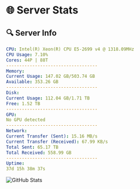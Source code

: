 # 🌐 Server Stats
## 🔍 Server Info
```yaml
CPU: Intel(R) Xeon(R) CPU E5-2699 v4 @ 1318.09MHz
CPU Usage: 7.10%
Cores: 44P | 88T
-----------------------------------
Memory:
Current Usage: 147.02 GB/503.74 GB
Available: 353.26 GB
-----------------------------------
Disk:
Current Usage: 112.04 GB/1.71 TB
Free: 1.52 TB
-----------------------------------
GPU:
No GPU detected
-----------------------------------
Network:
Current Transfer (Sent): 15.16 MB/s
Current Transfer (Received): 67.99 KB/s
Total Sent: 65.17 TB
Total Received: 558.99 GB
-----------------------------------
Uptime:
37d 15h 38m 37s
```
![GitHub Stats](https://img.shields.io/badge/Updated-2025-04-14_13:01:26-blue)